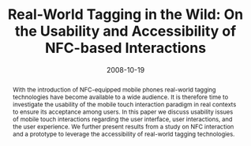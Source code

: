 ---
abstract: With the introduction of NFC-equipped mobile phones real-world  tagging
  technologies have become available to a wide audience. It  is therefore time to
  investigate the usability of the mobile touch  interaction paradigm in real contexts
  to ensure its acceptance  among users. In this paper we discuss usability issues
  of mobile  touch interactions regarding the user interface, user interactions,  and
  the user experience. We further present results from a study  on NFC interaction
  and a prototype to leverage the accessibility of  real-world tagging technologies.
authors:
- Martin Tomitsch
- Thomas Grechenig
- Richard Schlögl
date: '2008-10-19'
featured: false
links:
- name: Publik
  url: https://publik.tuwien.ac.at/showentry.php?ID=172321&lang=2
publication_types:
- '1'
publishDate: '2008-10-19'
title: 'Real-World Tagging in the Wild: On the Usability and Accessibility of NFC-based
  Interactions'
url_pdf: ''
---